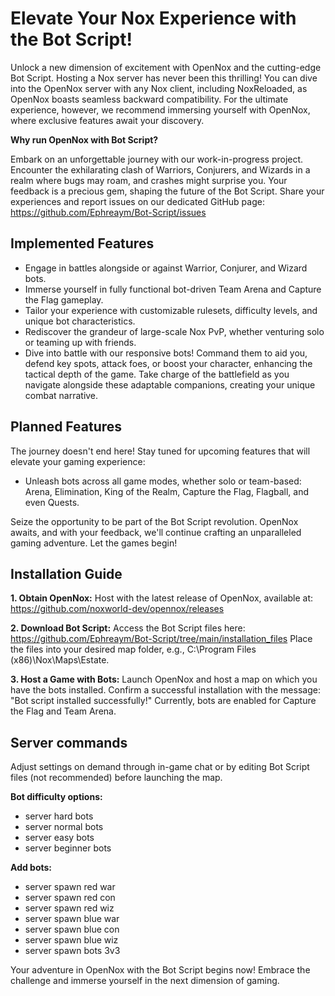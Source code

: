 # Elevate Your Nox Experience with the Bot Script!
Unlock a new dimension of excitement with OpenNox and the cutting-edge Bot Script. Hosting a Nox server has never been this thrilling! You can dive into the OpenNox server with any Nox client, including NoxReloaded, as OpenNox boasts seamless backward compatibility. For the ultimate experience, however, we recommend immersing yourself with OpenNox, where exclusive features await your discovery.

**Why run OpenNox with Bot Script?**

Embark on an unforgettable journey with our work-in-progress project. Encounter the exhilarating clash of Warriors, Conjurers, and Wizards in a realm where bugs may roam, and crashes might surprise you. Your feedback is a precious gem, shaping the future of the Bot Script. Share your experiences and report issues on our dedicated GitHub page: https://github.com/Ephreaym/Bot-Script/issues

## Implemented Features
- Engage in battles alongside or against Warrior, Conjurer, and Wizard bots.
- Immerse yourself in fully functional bot-driven Team Arena and Capture the Flag gameplay.
- Tailor your experience with customizable rulesets, difficulty levels, and unique bot characteristics.
- Rediscover the grandeur of large-scale Nox PvP, whether venturing solo or teaming up with friends.
- Dive into battle with our responsive bots! Command them to aid you, defend key spots, attack foes, or boost your character, enhancing the tactical depth of the game. Take charge of the battlefield as you navigate alongside these adaptable companions, creating your unique combat narrative. 

## Planned Features
The journey doesn't end here! Stay tuned for upcoming features that will elevate your gaming experience:

- Unleash bots across all game modes, whether solo or team-based: Arena, Elimination, King of the Realm, Capture the Flag, Flagball, and even Quests.

Seize the opportunity to be part of the Bot Script revolution. OpenNox awaits, and with your feedback, we'll continue crafting an unparalleled gaming adventure. Let the games begin! 

## Installation Guide
**1. Obtain OpenNox:** Host with the latest release of OpenNox, available at: https://github.com/noxworld-dev/opennox/releases

**2. Download Bot Script:**
Access the Bot Script files here: https://github.com/Ephreaym/Bot-Script/tree/main/installation_files Place the files into your desired map folder, e.g., C:\Program Files (x86)\Nox\Maps\Estate.

**3. Host a Game with Bots:**
Launch OpenNox and host a map on which you have the bots installed. Confirm a successful installation with the message: "Bot script installed successfully!" Currently, bots are enabled for Capture the Flag and Team Arena.

## Server commands

Adjust settings on demand through in-game chat or by editing Bot Script files (not recommended) before launching the map.

**Bot difficulty options:**
- server hard bots
- server normal bots
- server easy bots
- server beginner bots

**Add bots:**
- server spawn red war
- server spawn red con
- server spawn red wiz
- server spawn blue war
- server spawn blue con
- server spawn blue wiz
- server spawn bots 3v3

Your adventure in OpenNox with the Bot Script begins now! Embrace the challenge and immerse yourself in the next dimension of gaming.
